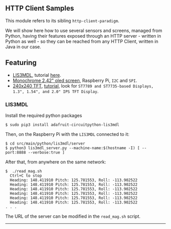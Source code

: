 ## HTTP Client Samples
This module refers to its sibling `http-client-paradigm`.

We will show here how to use several sensors and screens, managed from Python,
having their features exposed through an HTTP server - written in Python as well -
so they can be reached from any HTTP Client, written in Java in our case.

## Featuring
- [LIS3MDL](https://www.adafruit.com/product/4479), tutorial [here](https://learn.adafruit.com/lis3mdl-triple-axis-magnetometer).
- [Monochrome 2.42" oled screen](https://learn.adafruit.com/1-5-and-2-4-monochrome-128x64-oled-display-module?view=all), Raspberry Pi, `I2C` and `SPI`.
- [240x240 TFT](https://www.adafruit.com/product/3787), [tutorial](https://learn.adafruit.com/adafruit-1-3-and-1-54-240-x-240-wide-angle-tft-lcd-displays?view=all), look for `ST7789 and ST7735-based Displays, 1.3", 1.54", and 2.0" IPS TFT Display`.

### LIS3MDL
Install the required python packages
```
$ sudo pip3 install adafruit-circuitpython-lis3mdl
```
Then, on the Raspberry Pi with the `LIS3MDL` connected to it: 
```
$ cd src/main/python/lis3mdl/server
$ python3 lis3mdl_server.py --machine-name:$(hostname -I) [ --port:8888 --verbose:true ]
```
After that, from anywhere on the same network:
```
$  ./read_mag.sh 
  Ctrl+C to stop
  Heading: 148.411910 Pitch: 125.781553, Roll: -113.902522
  Heading: 148.411910 Pitch: 125.781553, Roll: -113.902522
  Heading: 148.411910 Pitch: 125.781553, Roll: -113.902522
  Heading: 148.411910 Pitch: 125.781553, Roll: -113.902522
  Heading: 148.411910 Pitch: 125.781553, Roll: -113.902522
  Heading: 148.411910 Pitch: 125.781553, Roll: -113.902522
. . .
```
The URL of the server can be modified in the `read_mag.sh` script. 

---
 